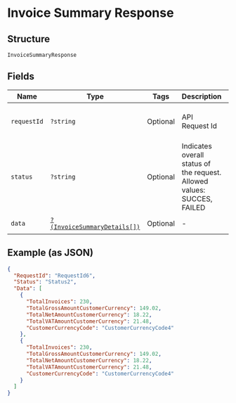 
# Invoice Summary Response

## Structure

`InvoiceSummaryResponse`

## Fields

| Name | Type | Tags | Description | Getter | Setter |
|  --- | --- | --- | --- | --- | --- |
| `requestId` | `?string` | Optional | API Request Id | getRequestId(): ?string | setRequestId(?string requestId): void |
| `status` | `?string` | Optional | Indicates overall status of the request. Allowed values: SUCCES, FAILED | getStatus(): ?string | setStatus(?string status): void |
| `data` | [`?(InvoiceSummaryDetails[])`](../../doc/models/invoice-summary-details.md) | Optional | - | getData(): ?array | setData(?array data): void |

## Example (as JSON)

```json
{
  "RequestId": "RequestId6",
  "Status": "Status2",
  "Data": [
    {
      "TotalInvoices": 230,
      "TotalGrossAmountCustomerCurrency": 149.02,
      "TotalNetAmountCustomerCurrency": 18.22,
      "TotalVATAmountCustomerCurrency": 21.48,
      "CustomerCurrencyCode": "CustomerCurrencyCode4"
    },
    {
      "TotalInvoices": 230,
      "TotalGrossAmountCustomerCurrency": 149.02,
      "TotalNetAmountCustomerCurrency": 18.22,
      "TotalVATAmountCustomerCurrency": 21.48,
      "CustomerCurrencyCode": "CustomerCurrencyCode4"
    }
  ]
}
```

